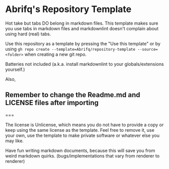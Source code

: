 # Abrifq's Repository Template

Hot take but tabs DO belong in markdown files. This template makes sure you use tabs in markdown files and markdownlint doesn't complain about using hard (real) tabs.

Use this repository as a template by pressing the "Use this template" or by using `gh repo create --template=Abrifq/repository-template --source=<folder>` when creating a new git repo.

Batteries not included (a.k.a. install markdownlint to your globals/extensions yourself.)

Also,

## Remember to change the Readme.md and LICENSE files after importing
===

The license is Unlicense, which means you do not have to provide a copy or keep using the same license as the template. Feel free to remove it, use your own, use the template to make private software or whatever else you may like.

Have fun writing markdown documents, because this will save you from weird markdown quirks. (bugs/implementations that vary from renderer to renderer)
